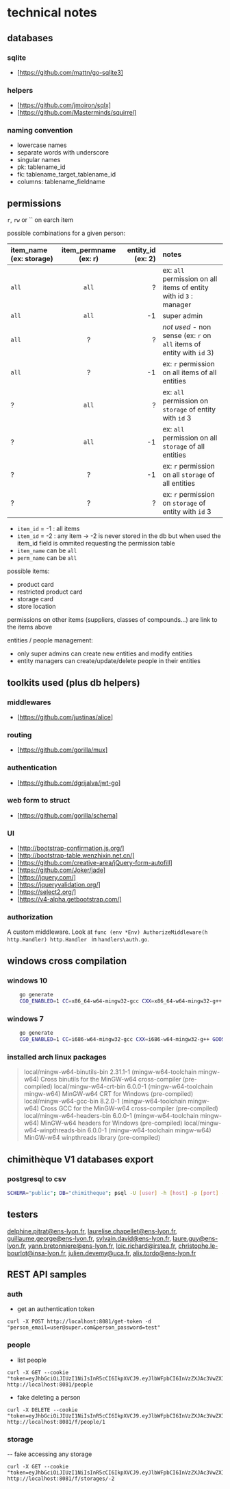 # technical notes

## databases

### sqlite

- [https://github.com/mattn/go-sqlite3]

### helpers

- [https://github.com/jmoiron/sqlx]
- [https://github.com/Masterminds/squirrel]

### naming convention
 
 - lowercase names
 - separate words with underscore
 - singular names
 - pk: tablename_id
 - fk: tablename_target_tablename_id
 - columns: tablename_fieldname

## permissions

`r`, `rw` or `` on earch item

possible combinations for a given person:

| item_name (ex: storage) | item_permname (ex: r) | entity_id (ex: 2) | notes |
| :-- | :--: | --: | :-- |
| `all`       |     `all`     |  ? | ex: `all` permission on all items of entity with id `3` : manager |
| `all`       |     `all`     | -1 | super admin |
| `all`     |   ?    |      ? | *not used* - non sense (ex: `r` on `all` items of entity with `id` 3) |
| `all`     |   ?    |      -1| ex: `r` permission on all items of all entities |
| ?     |   `all`    |      ? | ex: `all` permission on `storage` of entity with `id` 3 |
| ?     |   `all`    |      -1| ex: `all` permission on all `storage` of all entities |
| ?     |   ?    |   -1 | ex: `r` permission on all `storage` of all entities |
| ?     |   ?    |   ?  | ex: `r` permission on `storage` of entity with `id` 3 |

- `item_id` = -1 : all items
- `item_id` = -2 : any item -> -2 is never stored in the db but when used the item_id field is ommited requesting the permission table
- `item_name` can be `all`
- `perm_name` can be `all`

possible items:
- product card
- restricted product card
- storage card
- store location

permissions on other items (suppliers, classes of compounds...) are link to the items above

entities / people management:
- only super admins can create new entities and modify entities
- entity managers can create/update/delete people in their entities

## toolkits used (plus db helpers)

### middlewares

- [https://github.com/justinas/alice]

### routing

- [https://github.com/gorilla/mux]

### authentication

- [https://github.com/dgrijalva/jwt-go]

### web form to struct

- [https://github.com/gorilla/schema]

### UI

- [http://bootstrap-confirmation.js.org/]
- [http://bootstrap-table.wenzhixin.net.cn/]
- [https://github.com/creative-area/jQuery-form-autofill]
- [https://github.com/Joker/jade]
- [https://jquery.com/]
- [https://jqueryvalidation.org/]
- [https://select2.org/]
- [https://v4-alpha.getbootstrap.com/]

### authorization

A custom middleware. Look at `func (env *Env) AuthorizeMiddleware(h http.Handler) http.Handler ` in `handlers\auth.go`.

## windows cross compilation

### windows 10

```bash
    go generate
    CGO_ENABLED=1 CC=x86_64-w64-mingw32-gcc CXX=x86_64-w64-mingw32-g++ GOOS=windows GOARCH=amd64 go build
```

### windows 7

```bash
    go generate
    CGO_ENABLED=1 CC=i686-w64-mingw32-gcc CXX=i686-w64-mingw32-g++ GOOS=windows GOARCH=386 go build
```

### installed arch linux packages

> local/mingw-w64-binutils-bin 2.31.1-1 (mingw-w64-toolchain mingw-w64)
>     Cross binutils for the MinGW-w64 cross-compiler (pre-compiled)
> local/mingw-w64-crt-bin 6.0.0-1 (mingw-w64-toolchain mingw-w64)
>     MinGW-w64 CRT for Windows (pre-compiled)
> local/mingw-w64-gcc-bin 8.2.0-1 (mingw-w64-toolchain mingw-w64)
>     Cross GCC for the MinGW-w64 cross-compiler (pre-compiled)
> local/mingw-w64-headers-bin 6.0.0-1 (mingw-w64-toolchain mingw-w64)
>     MinGW-w64 headers for Windows (pre-compiled)
> local/mingw-w64-winpthreads-bin 6.0.0-1 (mingw-w64-toolchain mingw-w64)
>     MinGW-w64 winpthreads library (pre-compiled)

## chimithèque V1 databases export

### postgresql to csv

```bash
SCHEMA="public"; DB="chimitheque"; psql -U [user] -h [host] -p [port] -Atc "select tablename from pg_tables where schemaname='$SCHEMA'" $DB | while read TBL; do psql -U [user] -h [host] -p [port] -c "COPY $SCHEMA.$TBL TO STDOUT WITH CSV HEADER" $DB > $TBL.csv; done;
```

## testers

delphine.pitrat@ens-lyon.fr, laurelise.chapellet@ens-lyon.fr, guillaume.george@ens-lyon.fr, sylvain.david@ens-lyon.fr, laure.guy@ens-lyon.fr, yann.bretonniere@ens-lyon.fr, loic.richard@irstea.fr, christophe.le-bourlot@insa-lyon.fr, julien.devemy@uca.fr, alix.tordo@ens-lyon.fr

## REST API samples

### auth

- get an authentication token
```
curl -X POST http://localhost:8081/get-token -d "person_email=user@super.com&person_password=test"
```

### people

- list people
```
curl -X GET --cookie "token=eyJhbGciOiJIUzI1NiIsInR5cCI6IkpXVCJ9.eyJlbWFpbCI6InVzZXJAc3VwZXIuY29tIiwiZXhwIjoxNTUwODU5MTQxfQ.Az49BEqLmxmsS5OxSe49K9Cbli3yhaWMJe_wDsp8A4w" http://localhost:8081/people
```

- fake deleting a person
```
curl -X DELETE --cookie "token=eyJhbGciOiJIUzI1NiIsInR5cCI6IkpXVCJ9.eyJlbWFpbCI6InVzZXJAc3VwZXIuY29tIiwiZXhwIjoxNTUwODU5MTQxfQ.Az49BEqLmxmsS5OxSe49K9Cbli3yhaWMJe_wDsp8A4w" http://localhost:8081/f/people/1
```

### storage

-- fake accessing any storage
```
curl -X GET --cookie "token=eyJhbGciOiJIUzI1NiIsInR5cCI6IkpXVCJ9.eyJlbWFpbCI6InVzZXJAc3VwZXIuY29tIiwiZXhwIjoxNTUwODU5MTQxfQ.Az49BEqLmxmsS5OxSe49K9Cbli3yhaWMJe_wDsp8A4w" http://localhost:8081/f/storages/-2
```